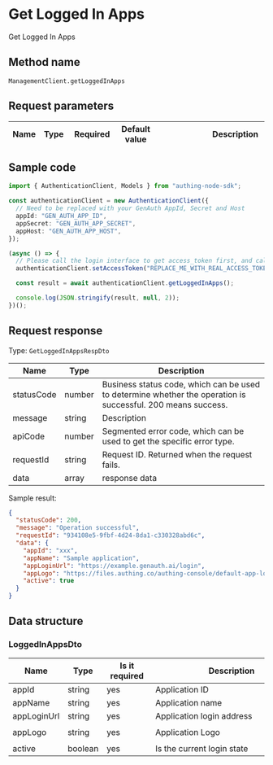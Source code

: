# Get Logged In Apps

<!--
Warning ⚠️:
Do not modify this document directly,
https://github.com/Authing/authing-docs-factory
Use this project to generate
-->

<LastUpdated />

Get Logged In Apps

## Method name

`ManagementClient.getLoggedInApps`

## Request parameters

| Name | Type | <div style="width:80px">Required</div> | <div style="width:60px">Default value</div> | <div style="width:300px">Description</div> | <div style="width:200px">Sample value</div> |
| ---- | ---- | -------------------------------------- | ------------------------------------------- | ------------------------------------------ | ------------------------------------------- |

## Sample code

```ts
import { AuthenticationClient, Models } from "authing-node-sdk";

const authenticationClient = new AuthenticationClient({
  // Need to be replaced with your GenAuth AppId, Secret and Host
  appId: "GEN_AUTH_APP_ID",
  appSecret: "GEN_AUTH_APP_SECRET",
  appHost: "GEN_AUTH_APP_HOST",
});

(async () => {
  // Please call the login interface to get access_token first, and call the setAccessToken method to set access_token
  authenticationClient.setAccessToken("REPLACE_ME_WITH_REAL_ACCESS_TOKEN");

  const result = await authenticationClient.getLoggedInApps();

  console.log(JSON.stringify(result, null, 2));
})();
```

## Request response

Type: `GetLoggedInAppsRespDto`

| Name       | Type   | Description                                                                                                  |
| ---------- | ------ | ------------------------------------------------------------------------------------------------------------ |
| statusCode | number | Business status code, which can be used to determine whether the operation is successful. 200 means success. |
| message    | string | Description                                                                                                  |
| apiCode    | number | Segmented error code, which can be used to get the specific error type.                                      |
| requestId  | string | Request ID. Returned when the request fails.                                                                 |
| data       | array  | response data                                                                                                |

Sample result:

```json
{
  "statusCode": 200,
  "message": "Operation successful",
  "requestId": "934108e5-9fbf-4d24-8da1-c330328abd6c",
  "data": {
    "appId": "xxx",
    "appName": "Sample application",
    "appLoginUrl": "https://example.genauth.ai/login",
    "appLogo": "https://files.authing.co/authing-console/default-app-logo.png",
    "active": true
  }
}
```

## Data structure

### <a id="LoggedInAppsDto"></a> LoggedInAppsDto

| Name        | Type    | <div style="width:80px">Is it required</div> | <div style="width:300px">Description</div> | <div style="width:200px">Sample value</div>                     |
| ----------- | ------- | -------------------------------------------- | ------------------------------------------ | --------------------------------------------------------------- |
| appId       | string  | yes                                          | Application ID                             | `xxx`                                                           |
| appName     | string  | yes                                          | Application name                           | `Sample application`                                            |
| appLoginUrl | string  | yes                                          | Application login address                  | `https://example.genauth.ai/login`                              |
| appLogo     | string  | yes                                          | Application Logo                           | `https://files.authing.co/authing-console/default-app-logo.png` |
| active      | boolean | yes                                          | Is the current login state                 | `true`                                                          |
